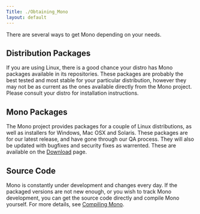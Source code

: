 ```yaml
---
Title: ./Obtaining_Mono
layout: default
---
```


There are several ways to get Mono depending on your needs.

Distribution Packages
---------------------

If you are using Linux, there is a good chance your distro has Mono
packages available in its repositories. These packages are probably the
best tested and most stable for your particular distribution, however
they may not be as current as the ones available directly from the Mono
project. Please consult your distro for installation instructions.

Mono Packages
-------------

The Mono project provides packages for a couple of Linux distributions,
as well as installers for Windows, Mac OSX and Solaris. These packages
are for our latest release, and have gone through our QA process. They
will also be updated with bugfixes and security fixes as warrented.
These are available on the [Download]({{site.url}}/Downloads "wikilink") page.

Source Code
-----------

Mono is constantly under development and changes every day. If the
packaged versions are not new enough, or you wish to track Mono
development, you can get the source code directly and compile Mono
yourself. For more details, see [Compiling
Mono]({{site.url}}/Compiling_Mono "wikilink").

